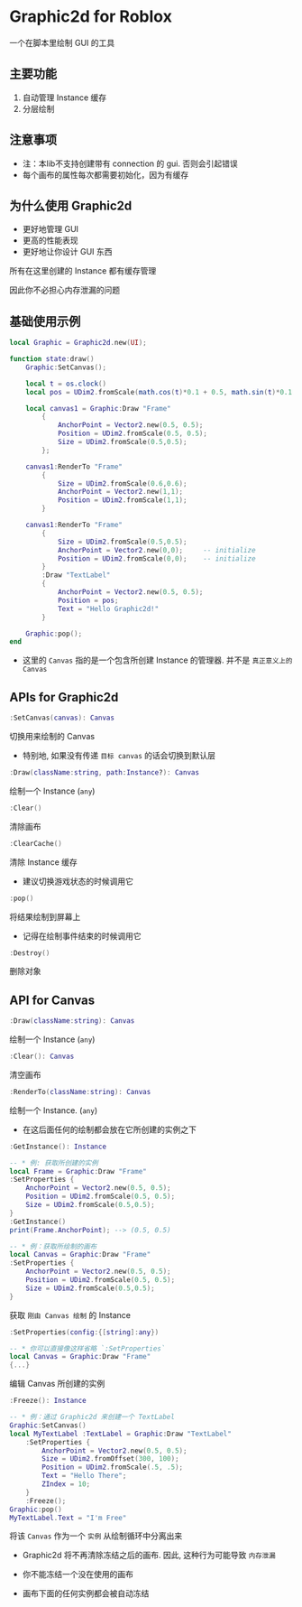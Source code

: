 # Graphic2d for Roblox

一个在脚本里绘制 GUI 的工具

## 主要功能

1. 自动管理 Instance 缓存
2. 分层绘制

## 注意事项

* 注：本lib不支持创建带有 connection 的 gui. 否则会引起错误
* 每个画布的属性每次都需要初始化，因为有缓存

## 为什么使用 Graphic2d

* 更好地管理 GUI
* 更高的性能表现
* 更好地让你设计 GUI 东西

所有在这里创建的 Instance 都有缓存管理

因此你不必担心内存泄漏的问题

## 基础使用示例

``` lua
local Graphic = Graphic2d.new(UI);

function state:draw()
    Graphic:SetCanvas();

    local t = os.clock()
    local pos = UDim2.fromScale(math.cos(t)*0.1 + 0.5, math.sin(t)*0.1 + 0.5);

    local canvas1 = Graphic:Draw "Frame"
        {
            AnchorPoint = Vector2.new(0.5, 0.5);
            Position = UDim2.fromScale(0.5, 0.5);
            Size = UDim2.fromScale(0.5,0.5);
        };

    canvas1:RenderTo "Frame"
        {
            Size = UDim2.fromScale(0.6,0.6);
            AnchorPoint = Vector2.new(1,1);
            Position = UDim2.fromScale(1,1);
        }

    canvas1:RenderTo "Frame"
        {
            Size = UDim2.fromScale(0.5,0.5);
            AnchorPoint = Vector2.new(0,0);     -- initialize
            Position = UDim2.fromScale(0,0);    -- initialize
        }
        :Draw "TextLabel"
        {
            AnchorPoint = Vector2.new(0.5, 0.5);
            Position = pos;
            Text = "Hello Graphic2d!"
        }

    Graphic:pop();
end
```

* 这里的 `Canvas` 指的是一个包含所创建 Instance 的管理器. 并不是 `真正意义上的 Canvas`

## APIs for Graphic2d

``` lua
:SetCanvas(canvas): Canvas
```

切换用来绘制的 Canvas

* 特别地, 如果没有传递 `目标 canvas` 的话会切换到默认层

``` lua
:Draw(className:string, path:Instance?): Canvas
```

绘制一个 Instance (`any`)

``` lua
:Clear()
```

清除画布

``` lua
:ClearCache()
```

清除 Instance 缓存

* 建议切换游戏状态的时候调用它

``` lua
:pop()
```

将结果绘制到屏幕上

* 记得在绘制事件结束的时候调用它

``` lua
:Destroy()
```

删除对象

## API for Canvas

``` lua
:Draw(className:string): Canvas
```

绘制一个 Instance (`any`)

``` lua
:Clear(): Canvas
```

清空画布

``` lua
:RenderTo(className:string): Canvas
```

绘制一个 Instance. (`any`)

* 在这后面任何的绘制都会放在它所创建的实例之下

``` lua
:GetInstance(): Instance
```

``` lua
-- * 例: 获取所创建的实例
local Frame = Graphic:Draw "Frame"
:SetProperties {
    AnchorPoint = Vector2.new(0.5, 0.5);
    Position = UDim2.fromScale(0.5, 0.5);
    Size = UDim2.fromScale(0.5,0.5);
}
:GetInstance()
print(Frame.AnchorPoint); --> (0.5, 0.5)

-- * 例：获取所绘制的画布
local Canvas = Graphic:Draw "Frame"
:SetProperties {
    AnchorPoint = Vector2.new(0.5, 0.5);
    Position = UDim2.fromScale(0.5, 0.5);
    Size = UDim2.fromScale(0.5,0.5);
}
```

获取 `刚由 Canvas 绘制` 的 Instance

``` lua
:SetProperties(config:{[string]:any})
```

```lua
-- * 你可以直接像这样省略 `:SetProperties`
local Canvas = Graphic:Draw "Frame" 
{...}
```

编辑 Canvas 所创建的实例

``` lua
:Freeze(): Instance
```

```lua
-- * 例：通过 Graphic2d 来创建一个 TextLabel
Graphic:SetCanvas()
local MyTextLabel :TextLabel = Graphic:Draw "TextLabel"
    :SetProperties {
        AnchorPoint = Vector2.new(0.5, 0.5);
        Size = UDim2.fromOffset(300, 100);
        Position = UDim2.fromScale(.5, .5);
        Text = "Hello There";
        ZIndex = 10;
    }
    :Freeze();
Graphic:pop()
MyTextLabel.Text = "I'm Free"
```

将该 `Canvas` 作为一个 `实例` 从绘制循环中分离出来

* Graphic2d 将不再清除冻结之后的画布. 因此, 这种行为可能导致 `内存泄漏`

* 你不能冻结一个没在使用的画布

* 画布下面的任何实例都会被自动冻结
